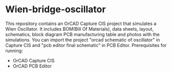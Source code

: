 # Wien-bridge-oscillator
This repository contains an OrCAD Capture CIS project that simulates a Wien Oscillator.
It includes BOM(Bill Of Materials), data sheets, layout, schematics, block diagram PCB manufacturing table and photos with the simulations. 
You can import the project "orcad schematic of oscillator" in Capture CIS and "pcb editor final schematic" in PCB Editor. 
Prerequisites for running:
* OrCAD Capture CIS 
* OrCAD PCB Editor

